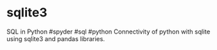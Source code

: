 # sqlite3
SQL in Python #spyder #sql #python
Connectivity of python with sqlite using sqlite3 and pandas libraries.
